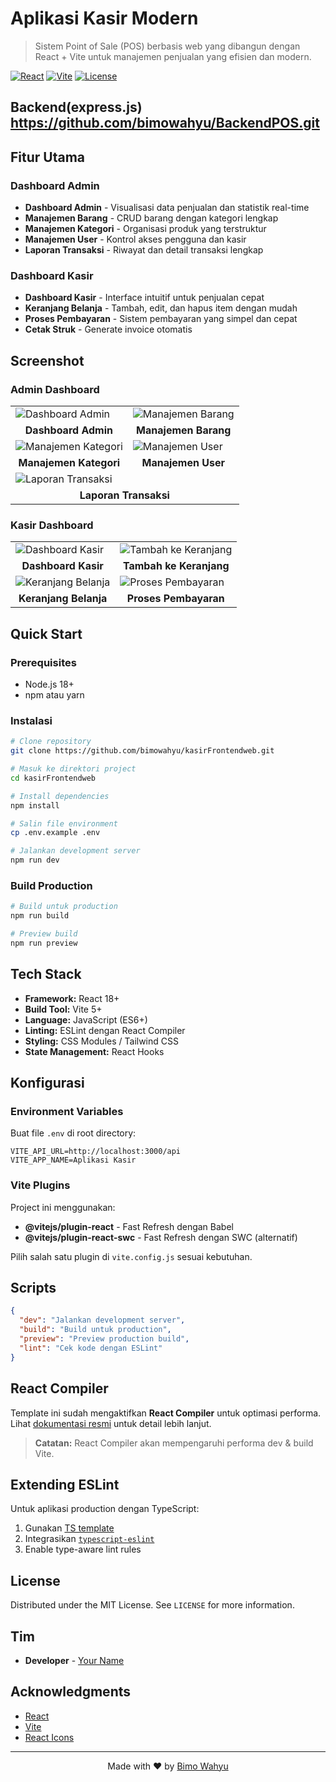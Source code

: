 #  Aplikasi Kasir Modern

> Sistem Point of Sale (POS) berbasis web yang dibangun dengan React + Vite untuk manajemen penjualan yang efisien dan modern.

[![React](https://img.shields.io/badge/React-18+-61DAFB?style=for-the-badge&logo=react&logoColor=white)](https://reactjs.org/)
[![Vite](https://img.shields.io/badge/Vite-5+-646CFF?style=for-the-badge&logo=vite&logoColor=white)](https://vitejs.dev/)
[![License](https://img.shields.io/badge/License-MIT-green?style=for-the-badge)](LICENSE)

## Backend(express.js) https://github.com/bimowahyu/BackendPOS.git
##  Fitur Utama

### Dashboard Admin
-  **Dashboard Admin** - Visualisasi data penjualan dan statistik real-time
-  **Manajemen Barang** - CRUD barang dengan kategori lengkap
-  **Manajemen Kategori** - Organisasi produk yang terstruktur
-  **Manajemen User** - Kontrol akses pengguna dan kasir
-  **Laporan Transaksi** - Riwayat dan detail transaksi lengkap

###  Dashboard Kasir
- **Dashboard Kasir** - Interface intuitif untuk penjualan cepat
- **Keranjang Belanja** - Tambah, edit, dan hapus item dengan mudah
- **Proses Pembayaran** - Sistem pembayaran yang simpel dan cepat
- **Cetak Struk** - Generate invoice otomatis

##  Screenshot

### Admin Dashboard

<table>
  <tr>
    <td><img src="dashboardAdmin.jpg" alt="Dashboard Admin" /></td>
    <td><img src="barangAdmin.jpg" alt="Manajemen Barang" /></td>
  </tr>
  <tr>
    <td align="center"><b>Dashboard Admin</b></td>
    <td align="center"><b>Manajemen Barang</b></td>
  </tr>
  <tr>
    <td><img src="kategoriAdmin.jpg" alt="Manajemen Kategori" /></td>
    <td><img src="userListAdmin.jpg" alt="Manajemen User" /></td>
  </tr>
  <tr>
    <td align="center"><b>Manajemen Kategori</b></td>
    <td align="center"><b>Manajemen User</b></td>
  </tr>
  <tr>
    <td colspan="2"><img src="transaksiListAdmin.jpg" alt="Laporan Transaksi" /></td>
  </tr>
  <tr>
    <td align="center" colspan="2"><b>Laporan Transaksi</b></td>
  </tr>
</table>

### Kasir Dashboard

<table>
  <tr>
    <td><img src="dashboardKasir.jpg" alt="Dashboard Kasir" /></td>
    <td><img src="addCartKasir.jpg" alt="Tambah ke Keranjang" /></td>
  </tr>
  <tr>
    <td align="center"><b>Dashboard Kasir</b></td>
    <td align="center"><b>Tambah ke Keranjang</b></td>
  </tr>
  <tr>
    <td><img src="cartKasir.jpg" alt="Keranjang Belanja" /></td>
    <td><img src="pembayaranKasir.jpg" alt="Proses Pembayaran" /></td>
  </tr>
  <tr>
    <td align="center"><b>Keranjang Belanja</b></td>
    <td align="center"><b>Proses Pembayaran</b></td>
  </tr>
</table>

##  Quick Start

### Prerequisites

- Node.js 18+ 
- npm atau yarn

### Instalasi

```bash
# Clone repository
git clone https://github.com/bimowahyu/kasirFrontendweb.git

# Masuk ke direktori project
cd kasirFrontendweb

# Install dependencies
npm install

# Salin file environment
cp .env.example .env

# Jalankan development server
npm run dev
```

### Build Production

```bash
# Build untuk production
npm run build

# Preview build
npm run preview
```

##  Tech Stack

- **Framework:** React 18+
- **Build Tool:** Vite 5+
- **Language:** JavaScript (ES6+)
- **Linting:** ESLint dengan React Compiler
- **Styling:** CSS Modules / Tailwind CSS
- **State Management:** React Hooks

## Konfigurasi

### Environment Variables

Buat file `.env` di root directory:

```env
VITE_API_URL=http://localhost:3000/api
VITE_APP_NAME=Aplikasi Kasir
```

### Vite Plugins

Project ini menggunakan:

- **@vitejs/plugin-react** - Fast Refresh dengan Babel
- **@vitejs/plugin-react-swc** - Fast Refresh dengan SWC (alternatif)

Pilih salah satu plugin di `vite.config.js` sesuai kebutuhan.

##  Scripts

```json
{
  "dev": "Jalankan development server",
  "build": "Build untuk production",
  "preview": "Preview production build",
  "lint": "Cek kode dengan ESLint"
}
```

##  React Compiler

Template ini sudah mengaktifkan **React Compiler** untuk optimasi performa. Lihat [dokumentasi resmi](https://react.dev/learn/react-compiler) untuk detail lebih lanjut.

>  **Catatan:** React Compiler akan mempengaruhi performa dev & build Vite.

## Extending ESLint

Untuk aplikasi production dengan TypeScript:

1. Gunakan [TS template](https://github.com/vitejs/vite/tree/main/packages/create-vite/template-react-ts)
2. Integrasikan [`typescript-eslint`](https://typescript-eslint.io)
3. Enable type-aware lint rules


##  License

Distributed under the MIT License. See `LICENSE` for more information.

##  Tim

- **Developer** - [Your Name](https://github.com/yourusername)

## Acknowledgments

- [React](https://reactjs.org/)
- [Vite](https://vitejs.dev/)
- [React Icons](https://react-icons.github.io/react-icons/)

---

<div align="center">
  Made with ❤️ by <a href="https://github.com/bimowahyu">Bimo Wahyu</a>
</div>